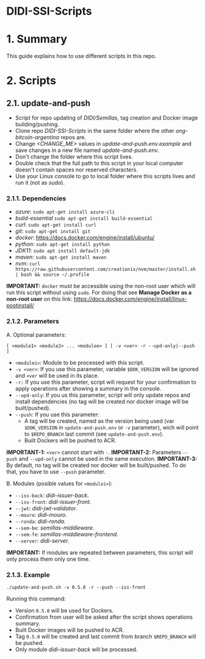 # DIDI-SSI-Scripts

# 1. Summary

This guide explains how to use different scripts in this repo.

# 2. Scripts

## 2.1. update-and-push

- Script for repo updating of *DIDI/Semillas*, tag creation and Docker image building/pushing. 
- Clone repo *DIDI-SSI-Scripts* in the same folder where the other *ong-bitcoin-argentina* repos are.
- Change *<CHANGE_ME>*  values in *update-and-push.env.example* and save changes in a new file named *update-and-push.env*.
- Don't change the folder where this script lives.
- Double check that the full path to this script in your local computer doesn't contain spaces nor reserved characters.
- Use your Linux console to go to local folder where this scripts lives and run it (not as *sudo*).

### 2.1.1. Dependencies

- *azure*: `sudo apt-get install azure-cli`
- *build-essential* `sudo apt-get install build-essential`
- *curl*: `sudo apt-get install curl`
- *git*: `sudo apt-get install git`
- *docker*:  https://docs.docker.com/engine/install/ubuntu/
- *python*: `sudo apt-get install python`
- *JDK11*: `sudo apt install default-jdk`
- *maven*: `sudo apt-get install maven`
- *nvm*: `curl https://raw.githubusercontent.com/creationix/nvm/master/install.sh | bash && source ~/.profile`

**IMPORTANT:** `docker` must be accessible using the non-root user which will run this script without using `sudo`. For doing that see **Manage Docker as a non-root user** on this link: https://docs.docker.com/engine/install/linux-postinstall/

### 2.1.2. Parameters

A. Optional parameters:

`[ <module1> <module2> ... <moduloe> ] [ -v <ver> -r --upd-only|--push ]`
		
- `<modulei>`: Module to be processed with this script.
- `-v <ver>`: If you use this parameter, variable `$DOK_VERSION` will be ignored and `<ver` will be used in its place. 
- `-r:`	If you use this parameter, script will request for your confirmation to apply operations after showing a summary in the console.
- `--upd-only`: If you us this parameter, script will only update repos and install dependencies (no tag will be created nor docker image will be built/pushed).
- `--push`: If you use this parameter:
	- A tag will be created, named as the version being used (var `$DOK_VERSION` in `update-and-push.env` or `-v` parameter), wich will point to `$REPO_BRANCH` last commit (see `update-and-push.env`).
	- Built Dockers will be pushed to ACR.

**IMPORTANT-1:** `<ver>` cannot start with `-`.
**IMPORTANT-2:** Parameters `--push` and `--upd-only` cannot be used in the same execution.
**IMPORTANT-3:** By default, no tag will be created nor docker will be built/pushed. To do that, you have to use `--push` parameter.
				
B. Modules (posible values for `<moduloi>`):

- `--iss-back`: *didi-issuer-back*.
- `--iss-front`: *didi-issuer-front*.
- `--jwt`: *didi-jwt-validator*.
- `--mouro`: *didi-mouro*.
- `--ronda`: *didi-ronda*.
- `--sem-be`: *semillas-middleware*.
- `--sem-fe`: *semillas-middleware-frontend*.
- `--server`: *didi-server*.

**IMPORTANT:** If modules are repeated between parameters, this script will only process them only one time.

### 2.1.3. Example

`./update-and-push.sh -v 0.5.0 -r --push --iss-front`

Running this command:

- Version `0.5.0` will be used for Dockers.
- Confirmation from user will be asked after the script shows operations summary.
- Built Docker images will be pushed to ACR.
- Tag `0.5.0` will be created and last commit from branch `$REPO_BRANCH` will be pushed.
- Only module *didi-issuer-back* will be processed.


